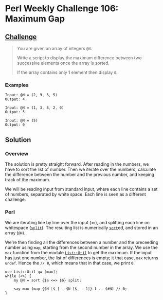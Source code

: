# Perl Weekly Challenge 106: Maximum Gap

## [Challenge](https://perlweeklychallenge.org/blog/perl-weekly-challenge-106/#TASK1)

> You are given an array of integers `@N`.
>
> Write a script to display the maximum difference between two
> successive elements once the array is sorted.
>
> If the array contains only 1 element then display `0`.

### Examples
~~~~
Input: @N = (2, 9, 3, 5)
Output: 4

Input: @N = (1, 3, 8, 2, 0)
Output: 5

Input: @N = (5)
Output: 0
~~~~

## Solution

### Overview

The solution is pretty straight forward. After reading in the numbers,
we have to sort the list of number. Then we iterate over the
numbers, calculate the difference between the number and the
previous number, and keeping track of the maximum.

We will be reading input from standard input, where each line
contains a set of numbers, separated by white space. Each line
is seen as a different challenge.

### Perl

We are iterating line by line over the input (`<>`), and splitting
each line on whitespace ([`split`](#)). The resulting list is numerically
[`sort`](#)ed, and stored in an array (`@N`).

We're then finding all the differences between a number and
the preceeding number using `map`, starting from the second 
number in the array. We use the `max` function from the
module [`List::Util`](#) to get the maximum. If the input has just
one number, the list of differences is empty; it that case,
`max` returns `undef`. Hence the `// 0`, which means that
in that case, we print `0`.

~~~~
use List::Util qw [max];
while (<>) {
    my @N = sort {$a <=> $b} split;

    say max (map {$N [$_] - $N [$_ - 1]} 1 .. $#N) // 0;
}
~~~~

### 
